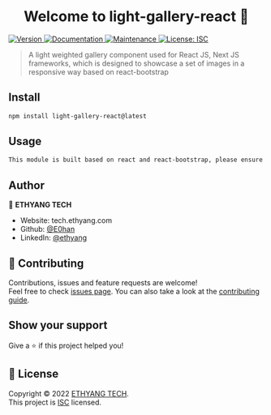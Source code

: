 <h1 align="center">Welcome to light-gallery-react 👋</h1>
<p>
  <a href="https://www.npmjs.com/package/light-gallery-react" target="_blank">
    <img alt="Version" src="https://img.shields.io/npm/v/light-gallery-react.svg">
  </a>
  <a href="https://github.com/E0han/light-gallery-react#readme" target="_blank">
    <img alt="Documentation" src="https://img.shields.io/badge/documentation-yes-brightgreen.svg" />
  </a>
  <a href="https://github.com/E0han/light-gallery-react/graphs/commit-activity" target="_blank">
    <img alt="Maintenance" src="https://img.shields.io/badge/Maintained%3F-yes-green.svg" />
  </a>
  <a href="https://github.com/E0han/light-gallery-react/blob/master/LICENSE" target="_blank">
    <img alt="License: ISC" src="https://img.shields.io/github/license/E0han/light-gallery-react" />
  </a>
</p>

> A light weighted gallery component used for React JS, Next JS frameworks, which is designed to showcase a set of images in a responsive way based on react-bootstrap

## Install

```sh
npm install light-gallery-react@latest
```

## Usage

```sh
This module is built based on react and react-bootstrap, please ensure you have both of these modules installed
```


## Author

👤 **ETHYANG TECH**

* Website: tech.ethyang.com
* Github: [@E0han](https://github.com/E0han)
* LinkedIn: [@ethyang](https://linkedin.com/in/ethyang)

## 🤝 Contributing

Contributions, issues and feature requests are welcome!<br />Feel free to check [issues page](https://github.com/E0han/light-gallery-react/issues). You can also take a look at the [contributing guide](https://github.com/E0han/light-gallery-react/blob/master/CONTRIBUTING.md).

## Show your support

Give a ⭐️ if this project helped you!

## 📝 License

Copyright © 2022 [ETHYANG TECH](https://github.com/E0han).<br />
This project is [ISC](https://github.com/E0han/light-gallery-react/blob/master/LICENSE) licensed.
